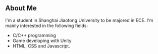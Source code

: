 ## About Me

I'm a student in Shanghai Jiaotong University to be majored in ECE. I'm mainly interested in the following fields:
- C/C++ programming
- Game developing with Unity
- HTML, CSS and Javascript.
